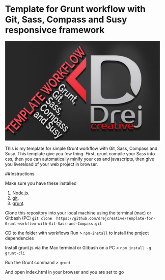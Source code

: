 # Template for Grunt workflow with Git, Sass, Compass and Susy responsivce framework

![Template for Grunt workflow with Git, Sass, Compass and Susy responsivce framework](img.jpg)


This is my template for simple Grunt workflow with Git, Sass, Compass and Susy. This template give you few thing. First, grunt compile your Sass into css, then you can automatically minify your css and javascripts, then give you livereload of your web project in browser.

##Instructions

Make sure you have these installed

1. [Node.js](hwww.nodejs.org).
2. [git](www.git-scm.com).
3. [grunt](www.gruntjs.com).

Clone this repository into your local machine using the terminal (mac) or Gitbash (PC)
`git clone  https://github.com/drejcreative/Template-for-Grunt-workflow-with-Git-Sass-and-Compass.git`

CD to the folder with workflows
Run > `npm-install` to install the project dependencies

Install grunt.js via the Mac terminal or Gitbash on a PC > `npm install -g grunt-cli`

Run the Grunt command > `grunt`

And open index.html in your browser and you are set to go
